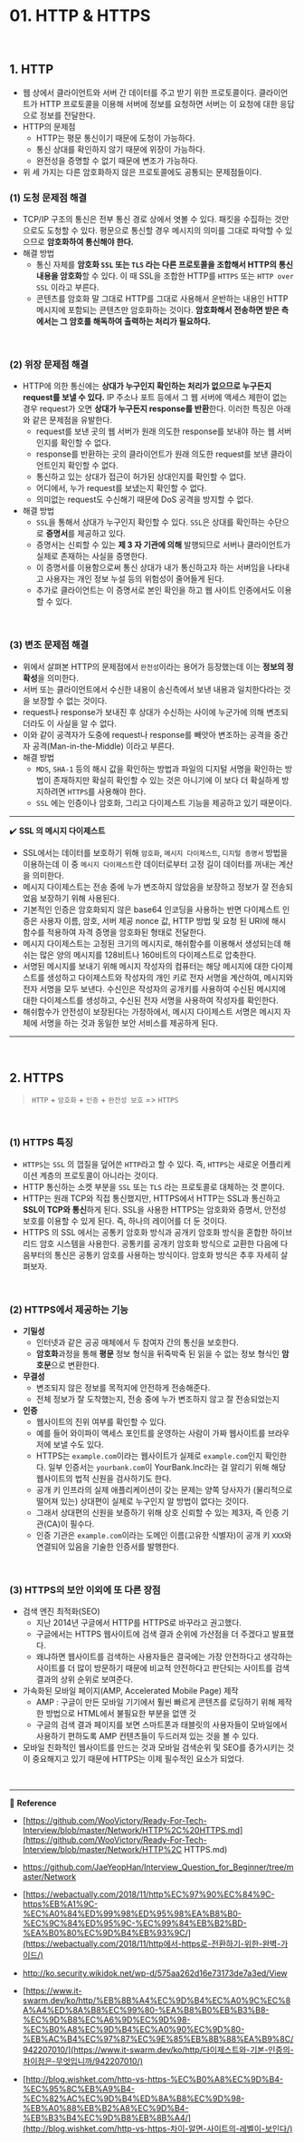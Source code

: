 # 01. HTTP & HTTPS

<br>

## 1. HTTP

- 웹 상에서 클라이언트와 서버 간 데이터를 주고 받기 위한 프로토콜이다. 클라이언트가 HTTP 프로토콜을 이용해 서버에 정보를 요청하면 서버는 이 요청에 대한 응답으로 정보를 전달한다.
- HTTP의 문제점
  - HTTP는 평문 통신이기 때문에 도청이 가능하다.
  - 통신 상대를 확인하지 않기 때문에 위장이 가능하다.
  - 완전성을 증명할 수 없기 때문에 변조가 가능하다.
- 위 세 가지는 다른 암호화하지 않은 프로토콜에도 공통되는 문제점들이다.

### (1) 도청 문제점 해결

- TCP/IP 구조의 통신은 전부 통신 경로 상에서 엿볼 수 있다.  패킷을 수집하는 것만으로도 도청할 수 있다. 평문으로 통신할 경우 메시지의 의미를 그대로 파악할 수 있으므로 <b>암호화하여 통신해야 한다.</b>
- 해결 방법
  - 통신 자체를 <b>암호화 `SSL` 또는 `TLS` 라는 다른 프로토콜을 조합해서 HTTP의 통신 내용을 암호화</b>할 수 있다. 이 때 SSL을 조합한 HTTP를 `HTTPS` 또는 `HTTP over SSL` 이라고 부른다.
  - 콘텐츠를 암호화 말 그대로 HTTP를 그대로 사용해서 운반하는 내용인 HTTP 메시지에 포함되는 콘텐츠만 암호화하는 것이다. <b>암호화해서 전송하면 받은 측에서는 그 암호를 해독하여 출력하는 처리가 필요하다.</b>

<br>

### (2) 위장 문제점 해결

- HTTP에 의한 통신에는 <b>상대가 누구인지 확인하는 처리가 없으므로 누구든지 request를 보낼 수 있다.</b> IP 주소나 포트 등에서 그 웹 서버에 액세스 제한이 없는 경우 request가 오면 <b>상대가 누구든지 response를 반환</b>한다. 이러한 특징은 아래와 같은 문제점을 유발한다.
  - request를 보낸 곳의 웹 서버가 원래 의도한 response를 보내야 하는 웹 서버인지를 확인할 수 없다.
  - response를 반환하는 곳의 클라이언트가 원래 의도한 request를 보낸 클라이언트인지 확인할 수 없다.
  - 통신하고 있는 상대가 접근이 허가된 상대인지를 확인할 수 없다.
  - 어디에서, 누가 request를 보냈는지 확인할 수 없다.
  - 의미없는 request도 수신해기 때문에 DoS 공격을 방지할 수 없다.
- 해결 방법
  - `SSL`을 통해서 상대가 누구인지 확인할 수 있다. `SSL`은 상대를 확인하는 수단으로 <b>증명서</b>를 제공하고 있다.
  - 증명서는 신뢰할 수 있는 <b>제 3 자 기관에 의해</b> 발행되므로 서버나 클라이언트가 실제로 존재하는 사실을 증명한다.
  - 이 증명서를 이용함으로써 통신 상대가 내가 통신하고자 하는 서버임을 나타내고 사용자는 개인 정보 누설 등의 위험성이 줄어들게 된다.
  - 추가로 클라이언트는 이 증명서로 본인 확인을 하고 웹 사이트 인증에서도 이용할 수 있다.

<br>

### (3) 변조 문제점 해결

- 위에서 살펴본 HTTP의 문제점에서 `완전성`이라는 용어가 등장했는데 이는 <b>정보의 정확성</b>을 의미한다.
- 서버 또는 클라이언트에서 수신한 내용이 송신측에서 보낸 내용과 일치한다라는 것을 보장할 수 없는 것이다.
- request나 response가 보내진 후 상대가 수신하는 사이에 누군가에 의해 변조되더라도 이 사실을 알 수 없다.
- 이와 같이 공격자가 도중에 request나 response를 빼앗아 변조하는 공격을 중간자 공격(Man-in-the-Middle) 이라고 부른다.
- 해결 방법
  - `MDS`, `SHA-1` 등의 해시 값을 확인하는 방법과 파일의 디지털 서명을 확인하는 방법이 존재하지만 확실히 확인할 수 있는 것은 아니기에 이 보다 더 확실하게 방지하려면 `HTTPS`를 사용해야 한다.
  - `SSL` 에는 인증이나 암호화, 그리고 다이제스트 기능을 제공하고 있기 때문이다.

---

:heavy_check_mark: <b>SSL 의 메시지 다이제스트</b>

- SSL에서는 데이터를 보호하기 위해 `암호화`, `메시지 다이제스트`, `디지털 증명서` 방법을 이용하는데 이 중 `메시지 다이제스트`란 데이터로부터 고정 길이 데이터를 꺼내는 계산을 의미한다.
- 메시지 다이제스트는 전송 중에 누가 변조하지 않았음을 보장하고 정보가 잘 전송되었음 보장하기 위해 사용된다.
- 기본적인 인증은 암호화되지 않은 base64 인코딩을 사용하는 반면 다이제스트 인증은 사용자 이름, 암호, 서버 제공 nonce 값, HTTP 방법 및 요청 된 URI에 해시 함수를 적용하여 자격 증명을 암호화된 형태로 전달한다.
- 메시지 다이제스트는 고정된 크기의 메시지로, 해쉬함수를 이용해서 생성되는데 해쉬는 많은 양의 메시지를 128비트나 160비트의 다이제스트로 압축한다.
- 서명된 메시지를 보내기 위해 메시지 작성자의 컴퓨터는 해당 메시지에 대한 다이제스트를 생성하고 다이제스트와 작성자의 개인 키로 전자 서명을 계산하여, 메시지와 전자 서명을 모두 보낸다. 수신인은 작성자의 공개키를 사용하여 수신된 메시지에 대한 다이제스트를 생성하고, 수신된 전자 서명을 사용하여 작성자를 확인한다.
- 해쉬함수가 안전성이 보장된다는 가정하에서, 메시지 다이제스트 서명은 메시지 자체에 서명을 하는 것과 동일한 보안 서비스를 제공하게 된다.

---

<br>

## 2. HTTPS

> `HTTP` + `암호화` + `인증` + `완전성 보호` => `HTTPS`

<br>

### (1) HTTPS 특징

- `HTTPS`는 `SSL` 의 껍질을 덮어쓴 `HTTP`라고 할 수 있다. 즉, `HTTPS`는 새로운 어플리케이션 계층의 프로토콜이 아니라는 것이다.
- HTTP 통신하는 소켓 부분을 `SSL` 또는 `TLS` 라는 프로토콜로 대체하는 것 뿐이다.
- HTTP는 원래 TCP와 직접 통신했지만, HTTPS에서 HTTP는 SSL과 통신하고 <b>SSL이 TCP와 통신</b>하게 된다. SSL을 사용한 HTTPS는 암호화와 증명서, 안전성 보호를 이용할 수 있게 된다. 즉, 하나의 레이어를 더 둔 것이다.
- HTTPS 의 SSL 에서는 공통키 암호화 방식과 공개키 암호화 방식을 혼합한 하이브리드 암호 시스템을 사용한다. 공통키를 공개키 암호화 방식으로 교환한 다음에 다음부터의 통신은 공통키 암호를 사용하는 방식이다. 암호화 방식은 추후 자세히 살펴보자.

<br>

### (2) HTTPS에서 제공하는 기능

- <b>기밀성</b>
  - 인터넷과 같은 공공 매체에서 두 참여자 간의 통신을 보호한다.
  - <b>암호화</b>과정을 통해 <b>평문</b> 정보 형식을 뒤죽박죽 된 읽을 수 없는 정보 형식인 <b>암호문</b>으로 변환한다.
- <b>무결성</b>
  - 변조되지 않은 정보를 목적지에 안전하게 전송해준다.
  - 전체 정보가 잘 도착했는지, 전송 중에 누가 변조하지 않고 잘 전송되었는지
- <b>인증</b>
  - 웹사이트의 진위 여부를 확인할 수 있다.
  - 예를 들어 와이파이 액세스 포인트를 운영하는 사람이 가짜 웹사이트를 브라우저에 보낼 수도 있다.
  - HTTPS는 `example.com`이라는 웹사이트가 실제로 `example.com`인지 확인한다. 일부 인증서는 `yourbank.com`이 YourBank.Inc라는 걸 알리기 위해 해당 웹사이트의 법적 신원을 검사하기도 한다.
  - 공개 키 인프라의 실제 애플리케이션이 갖는 문제는 양쪽 당사자가 (물리적으로 떨어져 있는) 상대편이 실제로 누구인지 알 방법이 없다는 것이다.
  - 그래서 상대편의 신원을 보증하기 위해 상호 신뢰할 수 있는 제3자, 즉 인증 기관(CA)이 필수다.
  - 인증 기관은 `example.com`이라는 도메인 이름(고유한 식별자)이 공개 키 `XXX`와 연결되어 있음을 기술한 인증서를 발행한다. 

<br>

### (3) HTTPS의 보안 이외에 또 다른 장점

- 검색 엔진 최적화(SEO)
  - 지난 2014년 구글에서 HTTP를 HTTPS로 바꾸라고 권고했다.
  - 구글에서는 HTTPS 웹사이트에 검색 결과 순위에 가산점을 더 주겠다고 발표했다.
  - 왜냐하면 웹사이트를 검색하는 사용자들은 결국에는 가장 안전하다고 생각하는 사이트를 더 많이 방문하기 때문에 비교적 안전하다고 판단되는 사이트를 검색 결과의 상위 순위로 보여준다.
- 가속화된 모바일 페이지(AMP, Accelerated Mobile Page) 제작
  - AMP : 구글이 만든 모바일 기기에서 훨씬 빠르게 콘텐츠를 로딩하기 위해 제작한 방법으로 HTML에서 불필요한 부분을 없앤 것
  - 구글의 검색 결과 페이지를 보면 스마트폰과 태블릿의 사용자들이 모바일에서 사용하기 편하도록 AMP 컨텐츠들이 두드러져 있는 것을 볼 수 있다.
- 모바일 친화적인 웹사이트를 만드는 것과 모바일 검색순위 및 SEO를 증가시키는 것이 중요해지고 있기 때문에 HTTPS는 이제 필수적인 요소가 되었다.

<br>

---

:book: <b>Reference</b>

- [https://github.com/WooVictory/Ready-For-Tech-Interview/blob/master/Network/HTTP%2C%20HTTPS.md](https://github.com/WooVictory/Ready-For-Tech-Interview/blob/master/Network/HTTP%2C HTTPS.md)
- https://github.com/JaeYeopHan/Interview_Question_for_Beginner/tree/master/Network
- [https://webactually.com/2018/11/http%EC%97%90%EC%84%9C-https%EB%A1%9C-%EC%A0%84%ED%99%98%ED%95%98%EA%B8%B0-%EC%9C%84%ED%95%9C-%EC%99%84%EB%B2%BD-%EA%B0%80%EC%9D%B4%EB%93%9C/](https://webactually.com/2018/11/http에서-https로-전환하기-위한-완벽-가이드/)
- http://ko.security.wikidok.net/wp-d/575aa262d16e73173de7a3ed/View

- [https://www.it-swarm.dev/ko/http/%EB%8B%A4%EC%9D%B4%EC%A0%9C%EC%8A%A4%ED%8A%B8%EC%99%80-%EA%B8%B0%EB%B3%B8-%EC%9D%B8%EC%A6%9D%EC%9D%98-%EC%B0%A8%EC%9D%B4%EC%A0%90%EC%9D%80-%EB%AC%B4%EC%97%87%EC%9E%85%EB%8B%88%EA%B9%8C/942207010/](https://www.it-swarm.dev/ko/http/다이제스트와-기본-인증의-차이점은-무엇입니까/942207010/)
- [http://blog.wishket.com/http-vs-https-%EC%B0%A8%EC%9D%B4-%EC%95%8C%EB%A9%B4-%EC%82%AC%EC%9D%B4%ED%8A%B8%EC%9D%98-%EB%A0%88%EB%B2%A8%EC%9D%B4-%EB%B3%B4%EC%9D%B8%EB%8B%A4/](http://blog.wishket.com/http-vs-https-차이-알면-사이트의-레벨이-보인다/)